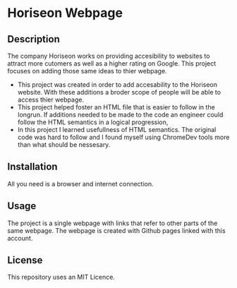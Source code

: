 # Horiseon Webpage

## Description

The company Horiseon works on providing accesibility to websites to attract more cutomers as well as a higher rating on Google. This project focuses on adding those same ideas to thier webpage.

- This project was created in order to add accesability to the Horiseon website. With these additions a broder scope of people will be able to access thier webpage. 
- This project helped foster an HTML file that is easier to follow in the longrun. If additions needed to be made to the code an engineer could follow the HTML semantics in a logical progression,
- In this project I learned usefullness of HTML semantics. The original code was hard to follow and I found myself using ChromeDev tools more than what should be nessesary.

## Installation

All you need is a browser and internet connection.

## Usage

The project is a single webpage with links that refer to other parts of the same webpage. The webpage is created with Github pages linked with this account.

## License

This repository uses an MIT Licence.
